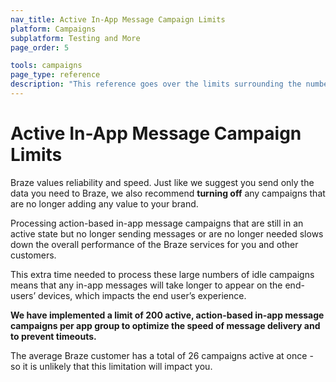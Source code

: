 ```yaml
---
nav_title: Active In-App Message Campaign Limits
platform: Campaigns
subplatform: Testing and More
page_order: 5

tools: campaigns
page_type: reference
description: "This reference goes over the limits surrounding the number of active in-app message campaign you may have at once."
---
```


# Active In-App Message Campaign Limits

Braze values reliability and speed. Just like we suggest you send only the data you need to Braze, we also recommend __turning off__ any campaigns that are no longer adding any value to your brand.

Processing action-based in-app message campaigns that are still in an active state but no longer sending messages or are no longer needed slows down the overall performance of the Braze services for you and other customers.

This extra time needed to process these large numbers of idle campaigns means that any in-app messages will take longer to appear on the end-users’ devices, which impacts the end user’s experience.

__We have implemented a limit of 200 active, action-based in-app message campaigns per app group to optimize the speed of message delivery and to prevent timeouts.__

The average Braze customer has a total of 26 campaigns active at once - so it is unlikely that this limitation will impact you. 